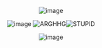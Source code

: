 <div align="center">

![image](https://github.com/user-attachments/assets/1dd6fe77-7f97-48c0-8bc1-5d5e995df298)

![image](https://github.com/user-attachments/assets/a2035c90-96bf-4400-90d9-4c6f10cc9e7d)
![ARGHHG](https://github.com/user-attachments/assets/7c4104ba-845f-4fc5-8c2e-b6af78feb348)![STUPID](https://github.com/user-attachments/assets/ccc07871-eeb8-4b4d-92af-2707c077b1a9)

![image](https://github.com/user-attachments/assets/9efb83ac-2d4d-4a59-be35-cac81d7ff9bb)
